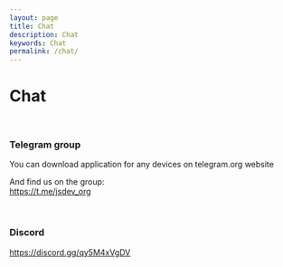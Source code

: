 ```yaml
---
layout: page
title: Chat
description: Chat
keywords: Chat
permalink: /chat/
---
```


# Chat

<br/>

### Telegram group

You can download application for any devices on telegram.org website

And find us on the group:  
https://t.me/jsdev_org

<br/>

### Discord

https://discord.gg/qy5M4xVgDV
